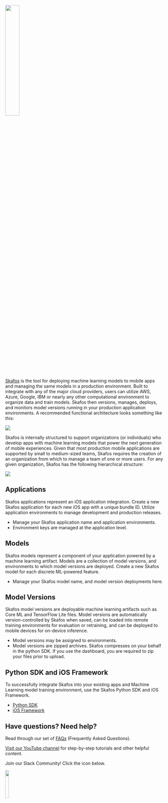 [<img src="https://docs.skafos.ai/assets/main-logo.png" width="30%">](https://skafos.ai)


[Skafos](https://skafos.ai) is the tool for deploying machine learning models to mobile apps and managing the same models in a production environment. Built to integrate with any of the major cloud providers, users can utilize AWS, Azure, Google, IBM or nearly any other computational environment to organize data and train models. Skafos then versions, manages, deploys, and monitors model versions running in your production application environments. A recommended functional architecture looks something like this:

<img src="https://docs.skafos.ai/assets/data-training-skafos-phones.png">

Skafos is internally structured to support organizations (or individuals) who develop apps with machine learning models that power the next generation of mobile experiences. Given that most production mobile applications are supported by small to medium-sized teams, Skafos requires the creation of an organization from which to manage a team of one or more users. For any given organization, Skafos has the following hierarchical structure:

<img src="https://docs.skafos.ai/assets/apps-models-versions.png">


## Applications
Skafos applications represent an iOS application integration. Create a new Skafos application for each new iOS app with a unique bundle ID. Utilize application environments to manage development and production releases.

* Manage your Skafos application name and application environments.
* Environment keys are managed at the application level.


## Models
Skafos models represent a component of your application powered by a machine learning artifact. Models are a collection of model versions, and environments to which model versions are deployed. Create a new Skafos model for each discrete ML-powered feature.

* Manage your Skafos model name, and model version deployments here.


## Model Versions
Skafos model versions are deployable machine learning artifacts such as Core ML and TensorFlow Lite files. Model versions are automatically version-controlled by Skafos when saved, can be loaded into remote training environments for evaluation or retraining, and can be deployed to mobile devices for on-device inference.

* Model versions may be assigned to environments.
* Model versions are zipped archives. Skafos compresses on your behalf in the python SDK. If you use the dashboard, you are required to zip your files prior to upload.


## Python SDK and iOS Framework
To successfully integrate Skafos into your existing apps and Machine Learning model training environment, use the Skafos Python SDK and iOS Framework.

* [Python SDK](https://pypi.org/project/skafos/)
* [iOS Framework](https://github.com/skafos/ios)


## Have questions? Need help?
Read through our set of [FAQs](sections/faq.md) (Frequently Asked Questions).

[Visit our YouTube channel](https://www.youtube.com/channel/UCPufR0t13R-eHEW0OPCmrPw) for step-by-step tutorials and other helpful content.

Join our Slack Community! Click the icon below.

[<img src="https://docs.skafos.ai/assets/Slack_Mark_Web.png" width="15%">](https://skafosai.slack.com/join/shared_invite/enQtNTAxMzEwOTk2NzA5LThjMmMyY2JkNTkwNDQ1YjgyYjFiY2MyMjRkMzYyM2E4MjUxNTJmYmQyODVhZWM2MjQwMjE5ZGM1Y2YwN2M5ODI)
